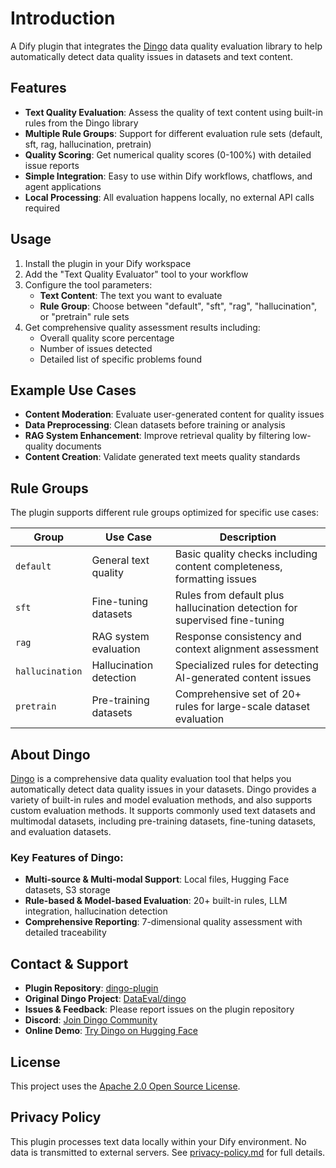 # Introduction

A Dify plugin that integrates the [Dingo](https://github.com/MigoXLab/dingo/) data quality evaluation library to help automatically detect data quality issues in datasets and text content.

## Features

- **Text Quality Evaluation**: Assess the quality of text content using built-in rules from the Dingo library
- **Multiple Rule Groups**: Support for different evaluation rule sets (default, sft, rag, hallucination, pretrain)
- **Quality Scoring**: Get numerical quality scores (0-100%) with detailed issue reports
- **Simple Integration**: Easy to use within Dify workflows, chatflows, and agent applications
- **Local Processing**: All evaluation happens locally, no external API calls required

## Usage

1. Install the plugin in your Dify workspace
2. Add the "Text Quality Evaluator" tool to your workflow
3. Configure the tool parameters:
   - **Text Content**: The text you want to evaluate
   - **Rule Group**: Choose between "default", "sft", "rag", "hallucination", or "pretrain" rule sets
4. Get comprehensive quality assessment results including:
   - Overall quality score percentage
   - Number of issues detected
   - Detailed list of specific problems found

## Example Use Cases

- **Content Moderation**: Evaluate user-generated content for quality issues
- **Data Preprocessing**: Clean datasets before training or analysis
- **RAG System Enhancement**: Improve retrieval quality by filtering low-quality documents
- **Content Creation**: Validate generated text meets quality standards

## Rule Groups

The plugin supports different rule groups optimized for specific use cases:

| Group | Use Case | Description |
|-------|----------|-------------|
| `default` | General text quality | Basic quality checks including content completeness, formatting issues |
| `sft` | Fine-tuning datasets | Rules from default plus hallucination detection for supervised fine-tuning |
| `rag` | RAG system evaluation | Response consistency and context alignment assessment |
| `hallucination` | Hallucination detection | Specialized rules for detecting AI-generated content issues |
| `pretrain` | Pre-training datasets | Comprehensive set of 20+ rules for large-scale dataset evaluation |

## About Dingo

[Dingo](https://github.com/MigoXLab/dingo/) is a comprehensive data quality evaluation tool that helps you automatically detect data quality issues in your datasets. Dingo provides a variety of built-in rules and model evaluation methods, and also supports custom evaluation methods. It supports commonly used text datasets and multimodal datasets, including pre-training datasets, fine-tuning datasets, and evaluation datasets.

### Key Features of Dingo:
- **Multi-source & Multi-modal Support**: Local files, Hugging Face datasets, S3 storage
- **Rule-based & Model-based Evaluation**: 20+ built-in rules, LLM integration, hallucination detection
- **Comprehensive Reporting**: 7-dimensional quality assessment with detailed traceability

## Contact & Support

- **Plugin Repository**: [dingo-plugin](https://github.com/dingo/dingo-plugin)
- **Original Dingo Project**: [DataEval/dingo](https://github.com/DataEval/dingo)
- **Issues & Feedback**: Please report issues on the plugin repository
- **Discord**: [Join Dingo Community](https://discord.gg/Jhgb2eKWh8)
- **Online Demo**: [Try Dingo on Hugging Face](https://huggingface.co/spaces/DataEval/dingo)

## License

This project uses the [Apache 2.0 Open Source License](LICENSE).

## Privacy Policy

This plugin processes text data locally within your Dify environment. No data is transmitted to external servers. See [privacy-policy.md](privacy-policy.md) for full details.
